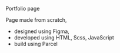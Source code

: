 Portfolio page

Page made from scratch,

- designed using Figma,
- developed using HTML, Scss, JavaScript
- build using Parcel
